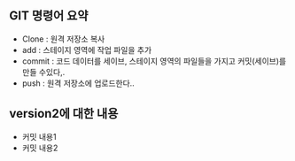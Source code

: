 ## GIT 명령어 요약

- Clone : 원격 저장소 복사
- add : 스테이지 영역에 작업 파일을 추가
- commit : 코드 데이터를 세이브, 스테이지 영역의 파일들을 가지고 커밋(세이브)를 만들 수있다,.
- push : 원격 저장소에 업로드한다..


## version2에 대한 내용
- 커밋 내용1
- 커밋 내용2
